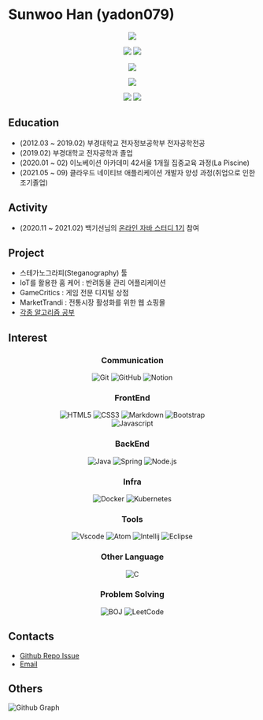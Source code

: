 # Sunwoo Han (yadon079)

<p align="center">
  <a href="https://github.com/yadon079"><img src="https://github-readme-stats.vercel.app/api?username=yadon079&count_private=true&hide=contribs,prs&show_icons=true&theme=vue-dark"></a>
</p>

<p align="center">
  <a href="https://github.com/anuraghazra/github-readme-stats"><img src="https://github-readme-stats.vercel.app/api/top-langs/?username=yadon079&layout=compact&hide=Visual,html%20Basic&theme=dracula"></a>
  <a href="https://solved.ac/thankowl777"><img src="http://mazassumnida.wtf/api/v2/generate_badge?boj=thankowl777"></a>
</p>

<p align="center">
  <a href="https://github.com/ryo-ma/github-profile-trophy"><img src="https://github-profile-trophy.vercel.app/?username=yadon079&theme=onedark"></a>
</p>

<p align="center">
  <img src="https://github-readme-streak-stats.herokuapp.com/?user=yadon079&">
</p>

<p align="center">
  <img src="https://hits.seeyoufarm.com/api/count/incr/badge.svg?url=https%3A%2F%2Fgithub.com%2Fyadon079">
  <a href="https://github.com/yadon079?tab=followers"><img src="https://img.shields.io/github/followers/yadon079?color=06d6a0&label=Github%20Followers&style=for-the-badge"></a>
</p>

## Education
  - (2012.03 ~ 2019.02) 부경대학교 전자정보공학부 전자공학전공
  - (2019.02) 부경대학교 전자공학과 졸업
  - (2020.01 ~ 02) 이노베이션 아카데미 42서울 1개월 집중교육 과정(La Piscine)
  - (2021.05 ~ 09) 클라우드 네이티브 애플리케이션 개발자 양성 과정(취업으로 인한 조기졸업)

## Activity
  - (2020.11 ~ 2021.02) 백기선님의 [온라인 자바 스터디 1기](https://github.com/whiteship/live-study) 참여
    
## Project
  - 스테가노그라피(Steganography) 툴
  - IoT를 활용한 홈 케어 : 반려동물 관리 어플리케이션
  - GameCritics : 게임 전문 디지털 상점
  - MarketTrandi : 전통시장 활성화를 위한 웹 쇼핑몰
  - [각종 알고리즘 공부](https://github.com/yadon079/learning-algorithm)

## Interest

<h3 align="center" >Communication</h3 >
<p align="center" >
  <img alt="Git" src="https://img.shields.io/badge/Git-F05032?style=for-the-badge&logo=git&logoColor=white" />
  <img alt="GitHub" src="https://img.shields.io/badge/GitHub-181717?style=for-the-badge&logo=github&logoColor=white" />
  <img alt="Notion" src="https://img.shields.io/badge/NOTION-000000?style=for-the-badge&logo=Notion&logoColor=white" />
</p >

<h3 align="center" >FrontEnd</h3 >
<p align="center" >
  <img alt="HTML5" src="https://img.shields.io/badge/HTML5-E34F26?style=for-the-badge&logo=html5&logoColor=white" />
  <img alt="CSS3" src="https://img.shields.io/badge/CSS3-1572B6?style=for-the-badge&logo=css3&logoColor=white" />
  <img alt="Markdown" src="https://img.shields.io/badge/Markdown-000000?style=for-the-badge&logo=markdown&logoColor=white" />
  <img alt="Bootstrap" src="https://img.shields.io/badge/Bootstrap-563D7C?style=for-the-badge&logo=bootstrap&logoColor=white" />
  <br/>
  <img alt="Javascript" src="https://img.shields.io/badge/JavaScript-F7DF1E?style=for-the-badge&logo=javascript&logoColor=black" />
</p >

<h3 align="center" >BackEnd</h3 >
<p align="center" >
  <img alt="Java" src="https://img.shields.io/badge/Java-ED8B00?style=for-the-badge&logo=java&logoColor=white" />
  <img alt="Spring" src="https://img.shields.io/badge/Spring-6DB33F?style=for-the-badge&logo=spring&logoColor=white" />
  <img alt="Node.js" src="https://img.shields.io/badge/Node.js-339933?style=for-the-badge&logo=node.js&logoColor=white" />
</p >

<h3 align="center" >Infra</h3 >
<p align="center" >
  <img alt="Docker" src="https://img.shields.io/badge/Docker-2496ED?style=for-the-badge&logo=docker&logoColor=white" />
  <img alt="Kubernetes" src="https://img.shields.io/badge/Kubernetes-326CE5?style=for-the-badge&logo=kubernetes&logoColor=white" />
</p >

<h3 align="center" >Tools</h3 >
<p align="center" >
  <img alt="Vscode" src="https://img.shields.io/badge/Visual_Studio_Code-0078D4?style=for-the-badge&logo=visual%20studio%20code&logoColor=white" />
  <img alt="Atom" src="https://img.shields.io/badge/Atom-60BB7F?style=for-the-badge&logo=Atom&logoColor=white" />
  <img alt="Intellij" src="https://img.shields.io/badge/IntelliJIDEA-F72F5C.svg?style=for-the-badge&logo=intellij-idea&logoColor=white" />
  <img alt="Eclipse" src="https://img.shields.io/badge/Eclipse-2C2255?style=for-the-badge&logo=eclipse&logoColor=white" />
</p >

<h3 align="center" >Other Language</h3 >
<p align="center" >
  <img alt="C" src="https://img.shields.io/badge/C-A8B9CC?style=for-the-badge&logo=c&logoColor=white" />
</p >

<h3 align="center" >Problem Solving</h3 >
<p align="center" >
  <img alt="BOJ" src="https://img.shields.io/badge/BACKJOON-007396?style=for-the-badge&logo=&logoColor=white" />
  <img alt="LeetCode" src="https://img.shields.io/badge/LeetCode-FFA116?style=for-the-badge&logo=leetcode&logoColor=white" />
</p >
  
## Contacts
  - [Github Repo Issue](https://github.com/yadon079/yadon079/issues)
  - [Email](mailto:thankowl777@kakao.com)


## Others

![Github Graph](https://activity-graph.herokuapp.com/graph?username=yadon079&area=false&theme=xcode&hide_border=true)
